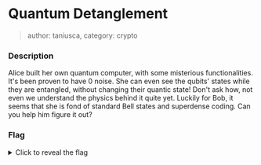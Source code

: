 # Quantum Detanglement
> author: taniusca, category: crypto

### Description
Alice built her own quantum computer, with some misterious functionalities.
It's been proven to have 0 noise. She can even see the qubits' states while they are entangled, without changing their quantic state! Don't ask how, not even we understand the physics behind it quite yet.
Luckily for Bob, it seems that she is fond of standard Bell states and superdense coding. 
Can you help him figure it out?

### Flag
<details>
  <summary>Click to reveal the flag</summary>
  UVT{M4st3r_0f_m4trix_mu1tip1ic4ti0n}
</details>
